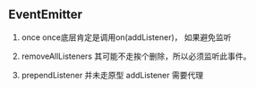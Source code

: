 

## EventEmitter

1. once
   once底层肯定是调用on(addListener)， 如果避免监听
2. removeAllListeners
其可能不走挨个删除，所以必须监听此事件。

3. prependListener 并未走原型 addListener
需要代理